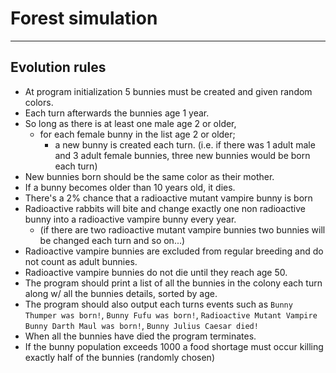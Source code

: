 # Forest simulation
---
## Evolution rules

* At program initialization 5 bunnies must be created and given random colors.
* Each turn afterwards the bunnies age 1 year.
* So long as there is at least one male age 2 or older,
  * for each female bunny in the list age 2 or older;
      * a new bunny is created each turn. (i.e. if there was 1 adult male and 3 adult female bunnies, three new bunnies would be born each turn)
* New bunnies born should be the same color as their mother.
* If a bunny becomes older than 10 years old, it dies.
* There's a 2% chance that a radioactive mutant vampire bunny is born
* Radioactive rabbits will bite and change exactly one non radioactive bunny into a radioactive vampire bunny every year.
  * (if there are two radioactive mutant vampire bunnies two bunnies will be changed each turn and so on...)
* Radioactive vampire bunnies are excluded from regular breeding and do not count as adult bunnies.
* Radioactive vampire bunnies do not die until they reach age 50.
* The program should print a list of all the bunnies in the colony each turn along w/ all the bunnies details, sorted by age.
* The program should also output each turns events such as `Bunny Thumper was born!`, `Bunny Fufu was born!`, `Radioactive Mutant Vampire Bunny Darth Maul was born!`, `Bunny Julius Caesar died!`
* When all the bunnies have died the program terminates.
* If the bunny population exceeds 1000 a food shortage must occur killing exactly half of the bunnies (randomly chosen)
